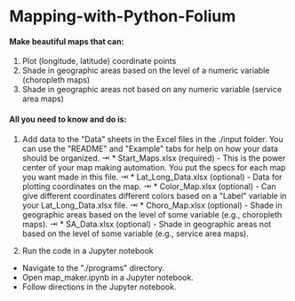 # Mapping-with-Python-Folium

#### Make beautiful maps that can:
1. Plot (longitude, latitude) coordinate points
2. Shade in geographic areas based on the level of a numeric variable (choropleth maps)
3. Shade in geographic areas not based on any numeric variable (service area maps)

#### All you need to know and do is:
1. Add data to the "Data" sheets in the Excel files in the ./input folder. You can use the "README" and "Example" tabs for help on how your data should be organized.
⇥ * Start_Maps.xlsx (required) - This is the power center of your map making automation. You put the specs for each map you want made in this file.
⇥ * Lat_Long_Data.xlsx (optional) - Data for plotting coordinates on the map.
⇥ * Color_Map.xlsx (optional) - Can give different coordinates different colors based on a "Label" variable in your Lat_Long_Data.xlsx file.
⇥ * Choro_Map.xlsx (optional) - Shade in geographic areas based on the level of some variable (e.g., choropleth maps).
⇥ * SA_Data.xlsx (optional) - Shade in geographic areas not based on the level of some variable (e.g., service area maps).
  
2. Run the code in a Jupyter notebook
  * Navigate to the "./programs" directory.
  * Open map_maker.ipynb in a Jupyter notebook.
  * Follow directions in the Jupyter notebook.
